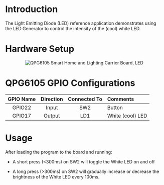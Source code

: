 # Introduction

The Light Emitting Diode (LED) reference application demonstrates using
the LED Generator to control the intensity of the (cool) white LED.

# Hardware Setup

<div align="center">
  <img src="Images/led.png" alt="QPG6105 Smart Home and Lighting Carrier Board, LED">
</div>

# QPG6105 GPIO Configurations

| GPIO Name| Direction| Connected To| Comments|
|:----------:|:----------:|:----------:|:---------|
| GPIO22| Input| SW2| Button|
| GPIO17| Output| LD1| White (cool) LED |

# Usage


After loading the program to the board and running:

-   A short press (&lt;300ms) on SW2 will toggle the White LED on and off

-   A long press (&gt;300ms) on SW2 will gradually increase or decrease
    the brightness of the White LED every 100ms.
